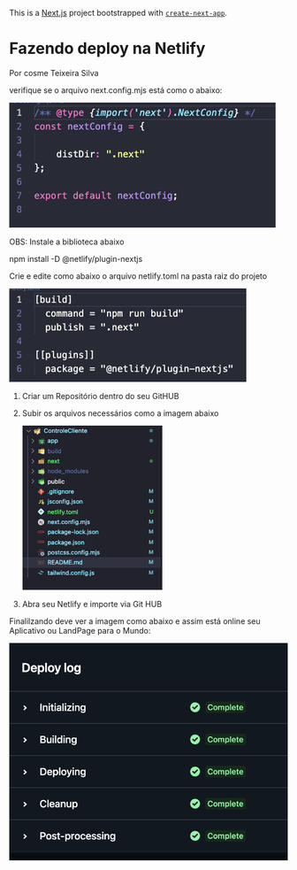 This is a [Next.js](https://nextjs.org/) project bootstrapped with [`create-next-app`](https://github.com/vercel/next.js/tree/canary/packages/create-next-app).

# **Fazendo deploy na Netlify**

Por cosme Teixeira Silva

verifique se o arquivo next.config.mjs está como o abaixo:

![1737987418688](image/README/1737987418688.png)



OBS: Instale a biblioteca abaixo

npm install -D @netlify/plugin-nextjs

Crie e edite como abaixo o arquivo netlify.toml na pasta raiz do projeto

![1737987342110](image/README/1737987342110.png)


1. Criar um Repositório dentro do seu GitHUB
2. Subir os arquivos necessários como a imagem abaixo

   ![1737986357262](image/README/1737986357262.png)

3) Abra seu Netlify e importe via Git HUB


Finalilzando deve ver a imagem como abaixo e assim está online seu Aplicativo ou LandPage para o Mundo:

![1737986448859](image/README/1737986448859.png)
